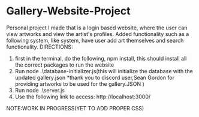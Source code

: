 # Gallery-Website-Project
Personal project I made that is a login based website, where the user can view artworks and view the artist's profiles. Added functionality such as a following system, like system, have user add art themselves and search functionality.
DIRECTIONS:
1. first in the terminal, do the following, npm install, this should install all the correct
packages to run the website
2. Run node .\database-initializer.js(this will initialize the database with the updated
gallery.json *thank you to discord user,Sean Gordon for providing artworks to be used
for the gallery.JSON )
3. Run node .\server.js
4. Use the following link to access: http://localhost:3000/


NOTE:WORK IN PROGRESS(YET TO ADD PROPER CSS)
